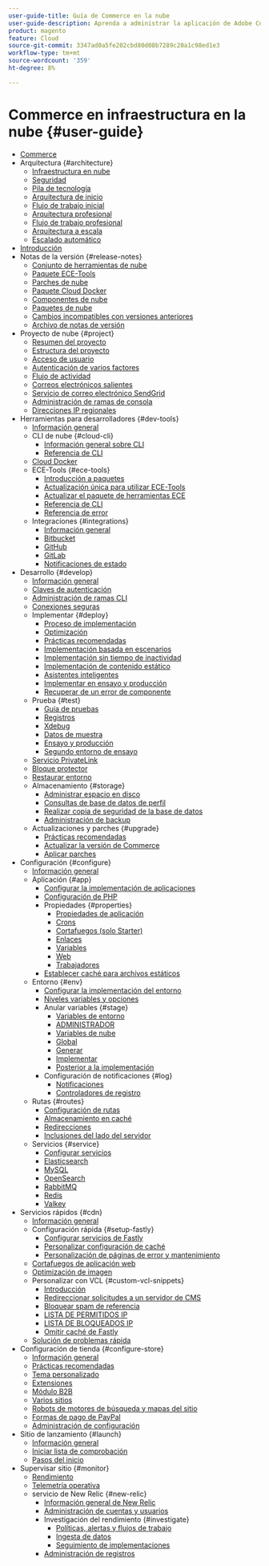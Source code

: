 ```yaml
---
user-guide-title: Guía de Commerce en la nube
user-guide-description: Aprenda a administrar la aplicación de Adobe Commerce en la infraestructura en la nube.
product: magento
feature: Cloud
source-git-commit: 3347ad0a5fe202cbd80d08b7289c20a1c98ed1e3
workflow-type: tm+mt
source-wordcount: '359'
ht-degree: 8%

---
```



# Commerce en infraestructura en la nube {#user-guide}

+ [Commerce](overview.md)
+ Arquitectura {#architecture}
   + [Infraestructura en nube](architecture/cloud-architecture.md)
   + [Seguridad](architecture/security.md)
   + [Pila de tecnología](architecture/tech-stack.md)
   + [Arquitectura de inicio](architecture/starter-architecture.md)
   + [Flujo de trabajo inicial](architecture/starter-develop-deploy-workflow.md)
   + [Arquitectura profesional](architecture/pro-architecture.md)
   + [Flujo de trabajo profesional](architecture/pro-develop-deploy-workflow.md)
   + [Arquitectura a escala](architecture/scaled-architecture.md)
   + [Escalado automático](architecture/autoscaling.md)
+ [Introducción](https://experienceleague.adobe.com/docs/commerce-on-cloud/start/overview.html?lang=es)
+ Notas de la versión {#release-notes}
   + [Conjunto de herramientas de nube](release-notes/cloud-tools-suite.md)
   + [Paquete ECE-Tools](release-notes/ece-tools-package.md)
   + [Parches de nube](release-notes/cloud-patches.md)
   + [Paquete Cloud Docker](release-notes/cloud-docker.md)
   + [Componentes de nube](release-notes/cloud-components.md)
   + [Paquetes de nube](release-notes/cloud-packages.md)
   + [Cambios incompatibles con versiones anteriores](release-notes/backward-incompatible-changes.md)
   + [Archivo de notas de versión](release-notes/cloud-release-archive.md)
+ Proyecto de nube {#project}
   + [Resumen del proyecto](project/overview.md)
   + [Estructura del proyecto](project/file-structure.md)
   + [Acceso de usuario](project/user-access.md)
   + [Autenticación de varios factores](project/multi-factor-authentication.md)
   + [Flujo de actividad](project/activity-stream.md)
   + [Correos electrónicos salientes](project/outgoing-emails.md)
   + [Servicio de correo electrónico SendGrid](project/sendgrid.md)
   + [Administración de ramas de consola](project/console-branches.md)
   + [Direcciones IP regionales](project/regional-ip-addresses.md)
+ Herramientas para desarrolladores {#dev-tools}
   + [Información general](dev-tools/overview.md)
   + CLI de nube {#cloud-cli}
      + [Información general sobre CLI](dev-tools/cloud-cli-overview.md)
      + [Referencia de CLI](dev-tools/cloud-cli-reference.md)
   + [Cloud Docker](dev-tools/cloud-docker.md)
   + ECE-Tools {#ece-tools}
      + [Introducción a paquetes](dev-tools/package-overview.md)
      + [Actualización única para utilizar ECE-Tools](dev-tools/install-package.md)
      + [Actualizar el paquete de herramientas ECE](dev-tools/update-package.md)
      + [Referencia de CLI](dev-tools/ece-tools-cli-reference.md)
      + [Referencia de error](dev-tools/error-reference.md)
   + Integraciones {#integrations}
      + [Información general](integrations/overview.md)
      + [Bitbucket](integrations/bitbucket.md)
      + [GitHub](integrations/github.md)
      + [GitLab](integrations/gitlab.md)
      + [Notificaciones de estado](integrations/health-notifications.md)
+ Desarrollo {#develop}
   + [Información general](development/overview.md)
   + [Claves de autenticación](development/authentication-keys.md)
   + [Administración de ramas CLI](development/cli-branches.md)
   + [Conexiones seguras](development/secure-connections.md)
   + Implementar {#deploy}
      + [Proceso de implementación](deploy/process.md)
      + [Optimización](deploy/optimization.md)
      + [Prácticas recomendadas](deploy/best-practices.md)
      + [Implementación basada en escenarios](deploy/scenario-based.md)
      + [Implementación sin tiempo de inactividad](deploy/reduce-downtime.md)
      + [Implementación de contenido estático](deploy/static-content.md)
      + [Asistentes inteligentes](deploy/smart-wizards.md)
      + [Implementar en ensayo y producción](deploy/staging-production.md)
      + [Recuperar de un error de componente](deploy/recover-failed-deployment.md)
   + Prueba {#test}
      + [Guía de pruebas](test/guidance.md)
      + [Registros](test/log-locations.md)
      + [Xdebug](test/debug.md)
      + [Datos de muestra](test/sample-data.md)
      + [Ensayo y producción](test/staging-and-production.md)
      + [Segundo entorno de ensayo](test/second-staging.md)
   + [Servicio PrivateLink](development/privatelink-service.md)
   + [Bloque protector](development/protective-block.md)
   + [Restaurar entorno](development/restore-environment.md)
   + Almacenamiento {#storage}
      + [Administrar espacio en disco](storage/manage-disk-space.md)
      + [Consultas de base de datos de perfil](storage/profile-database-queries.md)
      + [Realizar copia de seguridad de la base de datos](storage/database-dump.md)
      + [Administración de backup](storage/snapshots.md)
   + Actualizaciones y parches {#upgrade}
      + [Prácticas recomendadas](development/best-practices.md)
      + [Actualizar la versión de Commerce](development/commerce-version.md)
      + [Aplicar parches](development/apply-patches.md)
+ Configuración {#configure}
   + [Información general](environment/overview.md)
   + Aplicación {#app}
      + [Configurar la implementación de aplicaciones](application/configure-app-yaml.md)
      + [Configuración de PHP](application/php-settings.md)
      + Propiedades {#properties}
         + [Propiedades de aplicación](application/properties.md)
         + [Crons](application/crons-property.md)
         + [Cortafuegos (solo Starter)](application/firewall-property.md)
         + [Enlaces](application/hooks-property.md)
         + [Variables](application/variables-property.md)
         + [Web](application/web-property.md)
         + [Trabajadores](application/workers-property.md)
      + [Establecer caché para archivos estáticos](application/set-cache.md)
   + Entorno {#env}
      + [Configurar la implementación del entorno](environment/configure-env-yaml.md)
      + [Niveles variables y opciones](environment/variable-levels.md)
      + Anular variables {#stage}
         + [Variables de entorno](environment/variables-intro.md)
         + [ADMINISTRADOR](environment/variables-admin.md)
         + [Variables de nube](environment/variables-cloud.md)
         + [Global](environment/variables-global.md)
         + [Generar](environment/variables-build.md)
         + [Implementar](environment/variables-deploy.md)
         + [Posterior a la implementación](environment/variables-post-deploy.md)
      + Configuración de notificaciones {#log}
         + [Notificaciones](environment/set-up-notifications.md)
         + [Controladores de registro](environment/log-handlers.md)
   + Rutas {#routes}
      + [Configuración de rutas](routes/routes-yaml.md)
      + [Almacenamiento en caché](routes/caching.md)
      + [Redirecciones](routes/redirects.md)
      + [Inclusiones del lado del servidor](routes/server-side-includes.md)
   + Servicios {#service}
      + [Configurar servicios](services/services-yaml.md)
      + [Elasticsearch](services/elasticsearch.md)
      + [MySQL](services/mysql.md)
      + [OpenSearch](services/opensearch.md)
      + [RabbitMQ](services/rabbitmq.md)
      + [Redis](services/redis.md)
      + [Valkey](services/valkey.md)
+ Servicios rápidos {#cdn}
   + [Información general](cdn/fastly.md)
   + Configuración rápida {#setup-fastly}
      + [Configurar servicios de Fastly](cdn/fastly-configuration.md)
      + [Personalizar configuración de caché](cdn/fastly-custom-cache-configuration.md)
      + [Personalización de páginas de error y mantenimiento](cdn/fastly-custom-response.md)
   + [Cortafuegos de aplicación web](cdn/fastly-waf-service.md)
   + [Optimización de imagen](cdn/fastly-image-optimization.md)
   + Personalizar con VCL {#custom-vcl-snippets}
      + [Introducción](cdn/fastly-vcl-custom-snippets.md)
      + [Redireccionar solicitudes a un servidor de CMS](cdn/fastly-vcl-wordpress.md)
      + [Bloquear spam de referencia](cdn/fastly-vcl-badreferer.md)
      + [LISTA DE PERMITIDOS IP](cdn/fastly-vcl-allowlist.md)
      + [LISTA DE BLOQUEADOS IP](cdn/fastly-vcl-blocking.md)
      + [Omitir caché de Fastly](cdn/fastly-vcl-bypass-to-origin.md)
   + [Solución de problemas rápida](cdn/fastly-troubleshooting.md)
+ Configuración de tienda {#configure-store}
   + [Información general](store/overview.md)
   + [Prácticas recomendadas](store/best-practices.md)
   + [Tema personalizado](store/custom-theme.md)
   + [Extensiones](store/extensions.md)
   + [Módulo B2B](store/b2b-module.md)
   + [Varios sitios](store/multiple-sites.md)
   + [Robots de motores de búsqueda y mapas del sitio](store/robots-sitemap.md)
   + [Formas de pago de PayPal](store/paypal.md)
   + [Administración de configuración](store/store-settings.md)
+ Sitio de lanzamiento {#launch}
   + [Información general](launch/overview.md)
   + [Iniciar lista de comprobación](launch/checklist.md)
   + [Pasos del inicio](launch/steps.md)
+ Supervisar sitio {#monitor}
   + [Rendimiento](monitor/performance.md)
   + [Telemetría operativa](monitor/operational-telemetry.md)
   + servicio de New Relic {#new-relic}
      + [Información general de New Relic](monitor/new-relic-service.md)
      + [Administración de cuentas y usuarios](monitor/account-management.md)
      + Investigación del rendimiento {#investigate}
         + [Políticas, alertas y flujos de trabajo](monitor/investigate-performance.md)
         + [Ingesta de datos](monitor/ingest-data.md)
         + [Seguimiento de implementaciones](monitor/track-deployments.md)
      + [Administración de registros](monitor/log-management.md)
